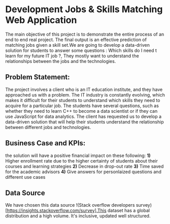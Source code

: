 # Development Jobs & Skills Matching Web Application 


The main objective of this project is to demonstrate the entire process of an end to end real project. The final output is an effective prediction of matching jobs given a skill set.We are going to develop a data-driven solution for students to answer some questions : Which skills do I need t learn for my future IT job ?, They mostly want to understand the relationships between the jobs and the technologies.


## Problem Statement:

The project involves a client who is an IT education institute, and they have approached us with a problem. The IT industry is constantly evolving, which makes it difficult for their students to understand which skills they need to acquire for a particular job. The students have several questions, such as whether they need to learn C++ to become a data scientist or if they can use JavaScript for data analytics. The client has requested us to develop a data-driven solution that will help their students understand the relationship between different jobs and technologies.

## Business Case and KPIs:
the solution will have  a positive financial impact on these following:
**1)** Higher enrollment rate due to the higher certainty of students about their courses and learning strategies
**2)** Decrease in drop-out rate
**3)** Time saved for the academic advisors
**4)** Give answers for personlaized questions and different use cases



## Data Source

We have chosen this data source !(Stack overflow developers survey)[https://insights.stackoverflow.com/survey].This dataset has a global distribution and a high volume. It's inclusive, updated well structured. 
